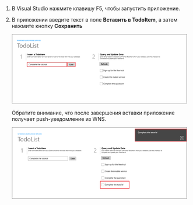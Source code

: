 
1. В Visual Studio нажмите клавишу F5, чтобы запустить приложение.

2. В приложении введите текст в поле **Вставить в TodoItem**, а затем нажмите кнопку **Сохранить**

   	![](./media/mobile-services-windows-store-test-push/mobile-quickstart-push1.png)

   	Обратите внимание, что после завершения вставки приложение получает push-уведомление из WNS.

   	![](./media/mobile-services-windows-store-test-push/mobile-quickstart-push2.png)

<!---HONumber=62-->